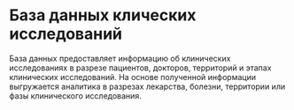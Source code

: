 # База данных клических исследований   
База данных предоставляет информацию об клинических исследованиях в разрезе пациентов, докторов, территорий и этапах клинических исследований. На основе полученной информации выгружается аналитика в разрезах лекарства, болезни, территории или фазы клинического исследования.